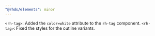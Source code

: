 ```yaml
---
"@rhds/elements": minor
---
```


`<rh-tag>`: Added the `color=white` attribute to the `rh-tag` component.
`<rh-tag>`: Fixed the styles for the outline variants.
